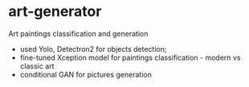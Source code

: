 # art-generator

Art paintings classification and generation 
- used Yolo, Detectron2 for objects detection; 
- fine-tuned Xception model for paintings classification - modern vs classic art
- conditional GAN for pictures generation
